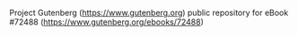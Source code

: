 Project Gutenberg (https://www.gutenberg.org) public repository
for eBook #72488 (https://www.gutenberg.org/ebooks/72488)
